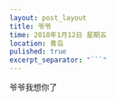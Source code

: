 ```yaml
---
layout: post_layout
title: 爷爷
time: 2018年1月12日 星期五
location: 青岛
pulished: true
excerpt_separator: "```"
---
```



爷爷我想你了


